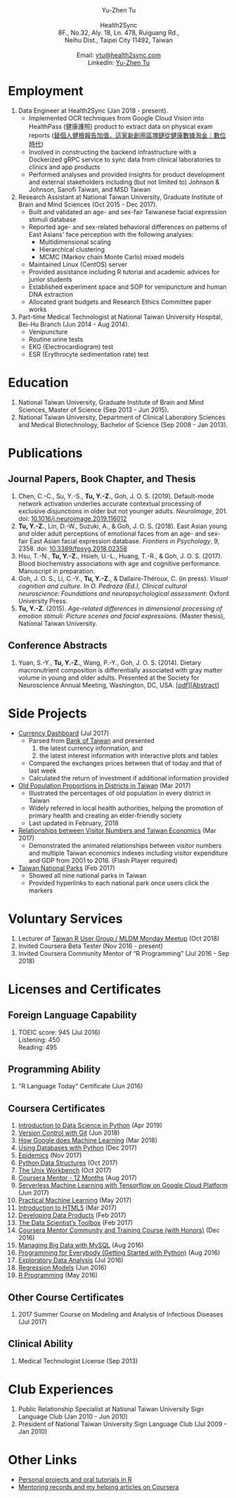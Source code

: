 <p style="text-align: center;">
Yu-Zhen Tu<br><br>
Health2Sync<br>
8F., No.32, Aly. 18, Ln. 478, Ruiguang Rd.,<br>
Neihu Dist., Taipei City 11492,
Taiwan<br><br>
Email: <a href="mailto:ytu@health2sync.com">ytu@health2sync.com</a><br>
LinkedIn: <a href="https://www.linkedin.com/in/yu-zhen-tu-251805135/">Yu-Zhen Tu</a><br>
</p>

# Employment

1. Data Engineer at Health2Sync (Jan 2018 - present).
	* Implemented OCR techniques from Google Cloud Vision into HealthPass (健康護照) product to extract data on physical exam reports ([替個人健檢報告加值，這家新創用區塊鏈從健康數據淘金｜數位時代](https://www.bnext.com.tw/article/52543/health2sync-ctbc-bank-and-bitmark-launch-world-frst-diabetes-data-trust))
	* Involved in constructing the backend infrastructure with a Dockerized gRPC service to sync data from clinical laboratories to clinics and app products
	* Performed analyses and provided insights for product development and external stakeholders including (but not limited to) Johnson & Johnson, Sanofi Taiwan, and MSD Taiwan
2. Research Assistant at National Taiwan University, Graduate Institute of Brain and Mind Sciences (Oct 2015 - Dec 2017).
	* Built and validated an age- and sex-fair Taiwanese facial expression stimuli database
	* Reported age- and sex-related behavioral differences on patterns of East Asians' face perception with the following analyses:
		* Multidimensional scaling
		* Hierarchical clustering
		* MCMC (Markov chain Monte Carlo) mixed models
	* Maintained Linux (CentOS) server
	* Provided assistance including R tutorial and academic advices for junior students
	* Established experiment space and SOP for venipuncture and human DNA extraction
	* Allocated grant budgets and Research Ethics Committee paper works
3. Part-time Medical Technologist at National Taiwan University Hospital, Bei-Hu Branch (Jun 2014 - Aug 2014).
	* Venipuncture
	* Routine urine tests
	* EKG (Electrocardiogram) test
	* ESR (Erythrocyte sedimentation rate) test

# Education

1. National Taiwan University, Graduate Institute of Brain and Mind Sciences, Master of Science (Sep 2013 - Jun 2015).
2. National Taiwan University, Department of Clinical Laboratory Sciences and Medical Biotechnology, Bachelor of Science (Sep 2008 - Jan 2013).

# Publications

## Journal Papers, Book Chapter, and Thesis

1. Chen, C.-C., Su, Y.-S., **Tu, Y.-Z.**, Goh, J. O. S. (2019). Default-mode network activation underlies accurate contextual processing of exclusive disjunctions in older but not younger adults. *NeuroImage*, 201. doi: [10.1016/j.neuroimage.2019.116012](https://doi.org/10.1016/j.neuroimage.2019.116012)
2. **Tu, Y.-Z.**, Lin, D.-W., Suzuki, A., & Goh, J. O. S. (2018). East Asian young and older adult perceptions of emotional faces from an age- and sex-fair East Asian facial expression database. *Frontiers in Psychology*, 9, 2358. doi: [10.3389/fpsyg.2018.02358](https://doi.org/10.3389/fpsyg.2018.02358)
3. Hsu, T.-N., **Tu, Y.-Z.**, Hsieh, U.-L., Huang, T.-R., & Goh, J. O. S. (2017). Blood biochemistry associations with age and cognitive performance. Manuscript in preparation.
4. Goh, J. O. S., Li, C.-Y., **Tu, Y.-Z.**, & Dallaire-Théroux, C. (in press). *Visual cognition and culture. In O. Pedraza (Ed.), Clinical cultural neuroscience: Foundations and neuropsychological assessment*: Oxford University Press.
5. **Tu, Y.-Z.** (2015). *Age-related differences in dimensional processing of emotion stimuli: Picture scenes and facial expressions*. (Master thesis), National Taiwan University.

## Conference Abstracts

1. Yuan, S.-Y., **Tu, Y.-Z.**, Wang, P.-Y., Goh, J. O. S. (2014). Dietary macronutrient composition is differentially associated with gray matter volume in young and older adults. Presented at the Society for Neuroscience Annual Meeting, Washington, DC, USA. [[pdf](https://drive.google.com/file/d/0BzjcVTDEKxiva0JXTDJlcEplU0U/view)][[Abstract](http://www.abstractsonline.com/Plan/ViewAbstract.aspx?sKey=ff62ca82-9063-4f1e-a580-31bf3688349a&cKey=f094b7b4-a3e8-4d0c-9505-192458dcace4&mKey=54c85d94-6d69-4b09-afaa-502c0e680ca7)]

# Side Projects

*	[Currency Dashboard](https://corytu.shinyapps.io/currency-dashboard/) (Jul 2017)
	* Parsed from [Bank of Taiwan](http://www.bot.com.tw/Pages/default.aspx) and presented
		1. the latest currency information, and
		2. the latest interest information with interactive plots and tables
	* Compared the exchanges prices between that of today and that of last week
	* Calculated the return of investment if additional information provided
*	[Old Population Proportions in Districts in Taiwan](https://corytu.shinyapps.io/old-population-proportions/) (Mar 2017)
	* Illustrated the percentages of old population in every district in Taiwan
	* Widely referred in local health authorities, helping the promotion of primary health and creating an elder-friendly society
	* Last updated in February, 2018
*	[Relationships between Visitor Numbers and Taiwan Economics](https://corytu.github.io/r-language-presentations/docs/Relationships_between_Visitor_Numbers_and_Taiwan_Economics.html) (Mar 2017)
	* Demonstrated the animated relationships between visitor numbers and multiple Taiwan economics indexes including visitor expenditure and GDP from 2001 to 2016. (Flash Player required)
*	[Taiwan National Parks](https://corytu.github.io/r-language-presentations/docs/Taiwan_National_Parks.html) (Feb 2017)
	* Showed all nine national parks in Taiwan
	* Provided hyperlinks to each national park once users click the markers

# Voluntary Services

1. Lecturer of [Taiwan R User Group / MLDM Monday Meetup](https://www.meetup.com/Taiwan-R/events/254369159/) (Oct 2018)
2. Invited Coursera Beta Tester (Nov 2016 - present)
3. Invited Coursera Community Mentor of “R Programming” (Jul 2016 - Sep 2018)

# Licenses and Certificates

## Foreign Language Capability

1. TOEIC score: 945 (Jul 2016)<br>Listening: 450<br>Reading: 495

## Programming Ability

1.	"R Language Today" Certificate (Jun 2016)

## Coursera Certificates

1. [Introduction to Data Science in Python](https://www.coursera.org/account/accomplishments/verify/TJ84YLNAJ79U) (Apr 2019)
2. [Version Control with Git](https://www.coursera.org/account/accomplishments/verify/Y8UGNWPTBHJT) (Jun 2018)
3. [How Google does Machine Learning](https://www.coursera.org/account/accomplishments/verify/5GD6TPUMJGJD) (Mar 2018)
4. [Using Databases with Python](https://www.coursera.org/account/accomplishments/verify/ZG9RXUMTXQX3) (Dec 2017)
5. [Epidemics](https://www.coursera.org/account/accomplishments/verify/YUAGTNFWDCJH) (Nov 2017)
6. [Python Data Structures](https://www.coursera.org/account/accomplishments/verify/Z59HEA7SXS8U) (Oct 2017)
7. [The Unix Workbench](https://www.coursera.org/account/accomplishments/verify/LG7LMWK6NAJ8) (Oct 2017)
8. [Coursera Mentor - 12 Months](https://t.cred.ly/gz31zFS7j2IFzJEEqqlBSw,,$$$nqwzpIVCNjcPh6tWOnty93ZiVXKrxmUsdr5GtUNnSLH5Ils3qEZCxqOlCKET4T5LnsxrFYlHCGzGpezvrPde8Rv2sgPPcsInhHTiIKAj0tA,?r=https%3A%2F%2Fcredly.com%2Fcredit%2F14109744&t=1503029976&c=sl) (Aug 2017)
9. [Serverless Machine Learning with Tensorflow on Google Cloud Platform](https://www.coursera.org/account/accomplishments/verify/Y45P87VDUFED) (Jun 2017)
10. [Practical Machine Learning](https://www.coursera.org/account/accomplishments/verify/XJAP6K7XKSHA) (May 2017)
11. [Introduction to HTML5](https://www.coursera.org/account/accomplishments/verify/GE8XTE3JLN3G) (Mar 2017)
12. [Developing Data Products](https://www.coursera.org/account/accomplishments/verify/MA6RW2C5BNMC) (Feb 2017)
13. [The Data Scientist’s Toolbox](https://www.coursera.org/account/accomplishments/verify/93U7MS6GC9P2) (Feb 2017)
14. [Coursera Mentor Community and Training Course (with Honors)](https://www.coursera.org/account/accomplishments/verify/GKLMT6S8VL8X) (Dec 2016)
15. [Managing Big Data with MySQL](https://www.coursera.org/account/accomplishments/verify/G5CEJWGTAWDF) (Aug 2016)
16. [Programming for Everybody (Getting Started with Python)](https://www.coursera.org/account/accomplishments/verify/UHSBKPNGLPWB) (Aug 2016)
17. [Exploratory Data Analysis](https://www.coursera.org/account/accomplishments/verify/J72GABTSGBKE) (Jul 2016)
18. [Regression Models](https://www.coursera.org/account/accomplishments/verify/R6ZBXXUX8M4T) (Jun 2016)
19. [R Programming](https://www.coursera.org/account/accomplishments/verify/V6VFG4MCCT7Y) (May 2016)

## Other Course Certificates

1. 2017 Summer Course on Modeling and Analysis of Infectious Diseases (Jul 2017)

## Clinical Ability

1. Medical Technologist License (Sep 2013)

# Club Experiences

1. Public Relationship Specialist at National Taiwan University Sign Language Club (Jan 2010 - Jun 2010)
2. President of National Taiwan University Sign Language Club (Jul 2009 - Jan 2010)

# Other Links

* [Personal projects and oral tutorials in R](https://corytu.github.io/r-language-presentations/)
* [Mentoring records and my helping articles on Coursera](https://corytu.github.io/coursera-r-mentoring/)
